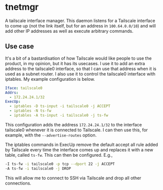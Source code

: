 # tnetmgr

A tailscale interface manager. This daemon listens for a Tailscale interface to come up (not the link itself, but for an address in `100.64.0.0/10`) and will add other IP addresses as well as execute arbitrary commands.

## Use case

It's a bit of a bastardisation of how Tailscale would like people to use the product, in my opinion, but it has its usecases. I use it to add an extra address to the tailscale0 interface, so that I can use that address when it is used as a subnet router. I also use it to control the tailscale0 interface with iptables. My example configuration is below.

```yaml
Iface: tailscale0
Addrs:
  - 172.24.24.1/32
ExecUp:
  - iptables -D ts-input -i tailscale0 -j ACCEPT
  - iptables -N ts-fw
  - iptables -A ts-input -i tailscale0 -j ts-fw
```

This configuration adds the address `172.24.24.1/32` to the interface tailscale0 whenever it is connected to Tailscale. I can then use this, for example, with the `--advertise-routes` option.

The iptables commands in ExecUp remove the default accept all rule added by Tailscale every time the interface comes up and replaces it with a new table, called `ts-fw`. This can then be configured. E.g.,

```bash
-I ts-fw -i tailscale0 -p tcp --dport 22 -j ACCEPT
-A ts-fw -i tailscale0 -j DROP
```

This will allow me to connect to SSH via Tailscale and drop all other connections.
